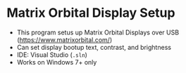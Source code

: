 # Matrix Orbital Display Setup
 
 - This program setus up Matrix Orbital Displays over USB (<https://www.matrixorbital.com/>)
  - Can set display bootup text, contrast, and brightness
 - IDE: Visual Studio (`.sln`)
 - Works on Windows 7+ only
